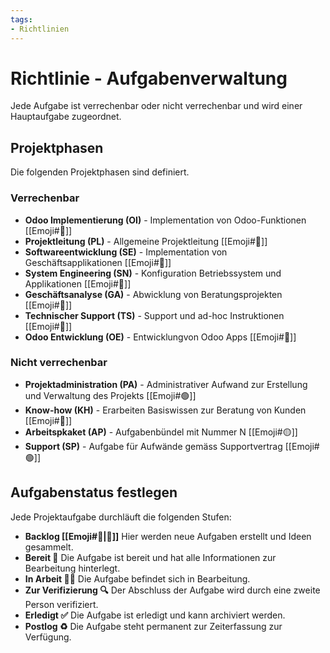 ```yaml
---
tags:
- Richtlinien
---
```

# Richtlinie - Aufgabenverwaltung

Jede Aufgabe ist verrechenbar oder nicht verrechenbar und wird einer Hauptaufgabe zugeordnet.

## Projektphasen

Die folgenden Projektphasen sind definiert.

### Verrechenbar

* **Odoo Implementierung (OI)** - Implementation von Odoo-Funktionen [[Emoji#🔴]]
* **Projektleitung (PL)** - Allgemeine Projektleitung [[Emoji#🔴]]
* **Softwareentwicklung (SE)** - Implementation von Geschäftsapplikationen [[Emoji#🔴]]
* **System Engineering (SN)** - Konfiguration Betriebssystem und Applikationen [[Emoji#🔴]]
* **Geschäftsanalyse (GA)** - Abwicklung von Beratungsprojekten [[Emoji#🔴]]
* **Technischer Support (TS)** - Support und ad-hoc Instruktionen [[Emoji#🔴]]
* **Odoo Entwicklung (OE)** - Entwicklungvon Odoo Apps [[Emoji#🔴]]

### Nicht verrechenbar

* **Projektadministration (PA)** - Administrativer Aufwand zur Erstellung und Verwaltung des Projekts [[Emoji#🟢]]
* **Know-how (KH)** - Erarbeiten Basiswissen zur Beratung von Kunden [[Emoji#🔵]]
* **Arbeitspkaket (AP)** - Aufgabenbündel mit Nummer N [[Emoji#🟡]]
* **Support (SP)** - Aufgabe für Aufwände gemäss Supportvertrag [[Emoji#🟢]]

## Aufgabenstatus festlegen

Jede Projektaufgabe durchläuft die folgenden Stufen:

* **Backlog [[Emoji#🎒|🎒]]** Hier werden neue Aufgaben erstellt und Ideen gesammelt.
* **Bereit 🏁** Die Aufgabe ist bereit und hat alle Informationen zur Bearbeitung hinterlegt.
* **In Arbeit 🧑‍💻** Die Aufgabe befindet sich in Bearbeitung.
* **Zur Verifizierung 🔍** Der Abschluss der Aufgabe wird durch eine zweite Person verifiziert.
* **Erledigt ✅** Die Aufgabe ist erledigt und kann archiviert werden.
* **Postlog ♻️** Die Aufgabe steht permanent zur Zeiterfassung zur Verfügung.

